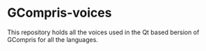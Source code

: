 GCompris-voices
===============

This repository holds all the voices used in the Qt based bersion of GCompris for all the languages.

